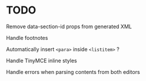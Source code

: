 TODO
=====================

Remove data-section-id props from generated XML

Handle footnotes

Automatically insert ```<para>``` inside ```<listitem>``` ?

Handle TinyMCE inline styles

Handle errors when parsing contents from both editors
